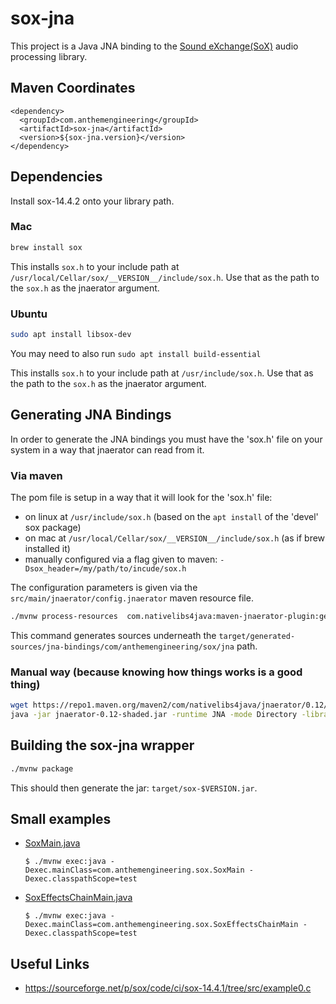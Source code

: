 # sox-jna
This project is a Java JNA binding to the [Sound eXchange(SoX)](http://sox.sourceforge.net/) audio processing library.

## Maven Coordinates

```
<dependency>
  <groupId>com.anthemengineering</groupId>
  <artifactId>sox-jna</artifactId>
  <version>${sox-jna.version}</version>
</dependency>
```

## Dependencies
Install sox-14.4.2 onto your library path.

### Mac
```bash
brew install sox
```

This installs `sox.h` to your include path at `/usr/local/Cellar/sox/__VERSION__/include/sox.h`.  Use that as the path to the `sox.h` as the jnaerator argument.

### Ubuntu
```bash
sudo apt install libsox-dev
```

You may need to also run `sudo apt install build-essential`

This installs `sox.h` to your include path at `/usr/include/sox.h`.  Use that as the path to the `sox.h` as the jnaerator argument.

## Generating JNA Bindings

In order to generate the JNA bindings you must have the 'sox.h' file on your system in a way that jnaerator can read from it.

### Via maven

The pom file is setup in a way that it will look for the 'sox.h' file:
  - on linux at `/usr/include/sox.h` (based on the `apt install` of the 'devel' sox package)
  - on mac at `/usr/local/Cellar/sox/__VERSION__/include/sox.h` (as if brew installed it)
  - manually configured via a flag given to maven: `-Dsox_header=/my/path/to/incude/sox.h`

The configuration parameters is given via the `src/main/jnaerator/config.jnaerator` maven resource file.

```bash
./mvnw process-resources  com.nativelibs4java:maven-jnaerator-plugin:generate
```

This command generates sources underneath the `target/generated-sources/jna-bindings/com/anthemengineering/sox/jna` path.

### Manual way (because knowing how things works is a good thing)
```bash
wget https://repo1.maven.org/maven2/com/nativelibs4java/jnaerator/0.12/jnaerator-0.12-shaded.jar
java -jar jnaerator-0.12-shaded.jar -runtime JNA -mode Directory -library sox -package com.anthemengineering.sox.jna sox.h
```

## Building the sox-jna wrapper
```bash
./mvnw package
```

This should then generate the jar: `target/sox-$VERSION.jar`.

## Small examples

- [SoxMain.java](src/test/java/com/anthemengineering/sox/SoxMain.java) 
    ```
    $ ./mvnw exec:java -Dexec.mainClass=com.anthemengineering.sox.SoxMain -Dexec.classpathScope=test
    ```
- [SoxEffectsChainMain.java](src/test/java/com/anthemengineering/sox/SoxEffectsChainMain.java)
    ```
    $ ./mvnw exec:java -Dexec.mainClass=com.anthemengineering.sox.SoxEffectsChainMain -Dexec.classpathScope=test
    ```

## Useful Links

* https://sourceforge.net/p/sox/code/ci/sox-14.4.1/tree/src/example0.c
